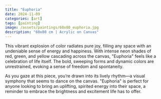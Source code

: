 ```yaml
---
title: "Euphoria"
date: 2024-11-09
categories: [art]
tags: [painting]
image: /assets/paintings/60x80_euphoria.jpg
description: "60x80 cm | Acrylic on Canvas"
---
```


This vibrant explosion of color radiates pure joy, filling any space with an undeniable sense of energy and happiness. With intense neon shades of red, green, and yellow cascading across the canvas, "Euphoria" feels like a celebration of life itself. The bold, sweeping forms and dynamic colors are unrestrained, evoking a sense of freedom and spontaneity.

As you gaze at this piece, you’re drawn into its lively rhythm—a visual symphony that seems to dance on the canvas. "Euphoria" is perfect for anyone looking to bring an uplifting, spirited energy into their space, a reminder to embrace the brightness and excitement life has to offer.

